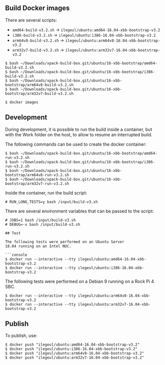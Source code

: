 
## Build Docker images

There are several scripts:

- `amd64-build-v3.2.sh` -> `ilegeul/ubuntu:amd64-16.04-xbb-bootstrap-v3.2`
- `i386-build-v3.2.sh` -> `ilegeul/ubuntu:i386-16.04-xbb-bootstrap-v3.2`
- `arm64v8-build-v3.2.sh` -> `ilegeul/ubuntu:arm64v8-16.04-xbb-bootstrap-v3.2`
- `arm32v7-build-v3.2.sh` -> `ilegeul/ubuntu:arm32v7-16.04-xbb-bootstrap-v3.2`

```console
$ bash ~/Downloads/xpack-build-box.git/ubuntu/16-xbb-bootstrap/amd64-build-v3.2.sh
$ bash ~/Downloads/xpack-build-box.git/ubuntu/16-xbb-bootstrap/i386-build-v3.2.sh
$ bash ~/Downloads/xpack-build-box.git/ubuntu/16-xbb-bootstrap/arm64v8-build-v3.2.sh
$ bash ~/Downloads/xpack-build-box.git/ubuntu/16-xbb-bootstrap/arm32v7-build-v3.2.sh

$ docker images
```

## Development

During development, it is possible to run the build inside a container,
but with the Work folder on the host, to allow to resume an interrupted
build.

The following commands can be used to create the docker container:

```console
$ bash ~/Downloads/xpack-build-box.git/ubuntu/16-xbb-bootstrap/amd64-run-v3.2.sh
$ bash ~/Downloads/xpack-build-box.git/ubuntu/16-xbb-bootstrap/i386-run-v3.2.sh
$ bash ~/Downloads/xpack-build-box.git/ubuntu/16-xbb-bootstrap/arm64v8-run-v3.2.sh
$ bash ~/Downloads/xpack-build-box.git/ubuntu/16-xbb-bootstrap/arm32v7-run-v3.2.sh
```

Inside the container, run the build script:

```console
# RUN_LONG_TESTS=y bash /input/build-v3.sh
```

There are several environment variables that can be passed to the script:

```console
# JOBS=1 bash /input/build-v3.sh
# DEBUG=-x bash /input/build-v3.sh

## Test

The following tests were performed on an Ubuntu Server
18.04 running on an Intel NUC.

```console
$ docker run --interactive --tty ilegeul/ubuntu:amd64-16.04-xbb-bootstrap-v3.2
$ docker run --interactive --tty ilegeul/ubuntu:i386-16.04-xbb-bootstrap-v3.2
```

The following tests were performed on a Debian 9
running on a Rock Pi 4 SBC.

```console
$ docker run --interactive --tty ilegeul/ubuntu:arm64v8-16.04-xbb-bootstrap-v3.2
$ docker run --interactive --tty ilegeul/ubuntu:arm32v7-16.04-xbb-bootstrap-v3.2
```

## Publish

To publish, use:

```console
$ docker push "ilegeul/ubuntu:amd64-16.04-xbb-bootstrap-v3.2"
$ docker push "ilegeul/ubuntu:i386-16.04-xbb-bootstrap-v3.2"
$ docker push "ilegeul/ubuntu:arm64v8-16.04-xbb-bootstrap-v3.2"
$ docker push "ilegeul/ubuntu:arm32v7-16.04-xbb-bootstrap-v3.2"
```

